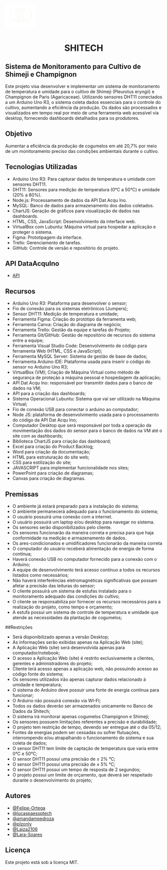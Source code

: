 
# <img src="home_page/images/logo2.png" width="95"> <h1 align="center"> SHITECH </h1>

## Sistema de Monitoramento para Cultivo de Shimeji e Champignon

Este projeto visa desenvolver e implementar um sistema de monitoramento de temperatura e umidade para o cultivo de Shimeji (Pleurotus eryngii) e Champignon de Paris (Agaricaceae). Utilizando sensores DHT11 conectados a um Arduino Uno R3, o sistema coleta dados essenciais para o controle do cultivo, aumentando a eficiência da produção. Os dados são processados e visualizados em tempo real por meio de uma ferramenta web acessível via desktop, fornecendo dashboards detalhados para os produtores.

## Objetivo

Aumentar a eficiência da produção de cogumelos em até 20,7% por meio de um monitoramento preciso das condições ambientais durante o cultivo.

## Tecnologias Utilizadas
- Arduino Uno R3: Para capturar dados de temperatura e umidade com sensores DHT11.
- DHT11: Sensores para medição de temperatura (0°C a 50°C) e umidade (20% a 80%).
- Node.js: Processamento de dados da API Dat Acqu Ino.
- MySQL: Banco de dados para armazenamento dos dados coletados.
- ChartJS: Geração de gráficos para visualização de dados nas dashboards.
- HTML, CSS, JavaScript: Desenvolvimento da interface web.
- VirtualBox com Lubuntu: Máquina virtual para hospedar a aplicação e proteger o sistema.
- Figma: Prototipagem da interface.
- Trello: Gerenciamento de tarefas.
- GitHub: Controle de versão e repositório do projeto.

## API DataAcquIno
- [API](https://github.com/BandTec/dat-acqu-ino)

## Recursos

- Arduíno Uno R3: Plataforma para desenvolver o sensor; 
- Fio de conexão para os sistemas eletrônicos (Jumpers); 
- Sensor DHT11: Medição de temperatura e umidade; 
- Ferramenta Figma: Criação do protótipo da ferramenta web; 
- Ferramenta Canva: Criação do diagrama de negócio; 
- Ferramenta Trello: Gestão da equipe e tarefas do Projeto; 
- Ferramenta Git/GitHub: Gestão de repositório de recursos do sistema entre a equipe; 
- Ferramenta Visual Studio Code: Desenvolvimento de código para ferramenta Web (HTML, CSS e JavaScript); 
- Ferramenta MySQL Server: Sistema de gestão de base de dados;
- Ferramenta Arduino IDE: Plataforma usada para inserir o código do sensor no Arduino Uno R3; 
- VirtualBox (VM); Criação de Máquina Virtual como método de segurança de proteção a máquina pessoal e hospedagem da aplicação; 
- API Dat Acqu Ino: responsável por transmitir dados para o banco de dados na VM; 
- API para a criação das dashboards;  
- Sistema Operacional Lubuntu: Sistema que vai ser utilizado na Máquina Virtual; 
- Fio de conexão USB para conectar o arduino ao computador; 
- Node JS: plataforma de desenvolvimento usada para o processamento do código da API Dat Acqu Ino; 
- Computador Desktop que será responsável por toda a operação da movimentação dos dados do sensor para o banco de dados na VM até o site com as dashboards; 
- Biblioteca ChartJS para criação das dashboard;  
- Excel para criação do Product Backlog; 
- Word para criação da documentação;  
- HTML para estruturação do site web; 
- CSS para estilização do site; 
- JAVASCRIPT para implementar funcionalidade nos sites;  
- PowerPoint para criação de diagramas; 
- Canvas para criação de diagramas. 

## Premissas

- O ambiente já estará preparado para a instalação do sistema; 
- O ambiente permanecerá adequado para o funcionamento do sistema; 
- O usuário possuirá uma conexão com a internet. 
- O usuário possuirá um laptop e/ou desktop para navegar no sistema. 
- Os sensores serão disponibilizados pelo cliente. 
- Os sensores funcionarão da maneira correta e precisa para que haja conformidade na medição e armazenamento de dados. 
- Os ares-condicionados e umidificadores funcionarão da maneira correta 
- O computador do usuário receberá alimentação de energia de forma contínua; 
- Haverá conexão USB no computador fornecido para a conexão com o Arduino; 
- A equipe de desenvolvimento terá acesso contínuo a todos os recursos listados como necessários; 
- Não haverá interferências eletromagnéticas significativas que possam afetar a precisão das leituras do sensor; 
- O cliente possuirá um sistema de estufas instalado para o monitoramento adequado das condições do cultivo; 
- O cliente se responsabiliza por fornecer os recursos necessários para a realização do projeto, como tempo e orçamento; 
- A estufa possui um sistema de controle de temperatura e umidade que atende as necessidades da plantação de cogumelos; 

##Restrições 

- Será disponibilizado apenas a versão Desktop; 
- As informações serão exibidas apenas na Aplicação Web (site); 
- A Aplicação Web (site) será desenvolvida apenas para computador/notebook; 
- O acesso a Aplicação Web (site) é restrito exclusivamente a clientes, gerentes e administradores do projeto; 
- Cliente terá acesso apenas a aplicação web, não possuindo acesso ao código fonte do sistema; 
- Os sensores utilizados irão apenas capturar dados relacionado à umidade e temperatura; 
- O sistema do Arduíno deve possuir uma fonte de energia contínua para funcionar; 
- O Arduino não possuirá conexão via WI-FI; 
- Todos os dados deverão ser armazenados unicamente no Banco de Dados da Shitech; 
- O sistema irá monitorar apenas cogumelos Champignon e Shimeji; 
- Os sensores possuem limitações referentes a precisão e durabilidade; 
- O projeto tem restrição de tempo, devendo ser entregue até o dia 05/12; 
- Fontes de energias podem ser cessadas ou sofrer flutuações, interrompendo e/ou atrapalhando o funcionamento do sistema e sua coleta de dados; 
- O sensor DHT11 tem limite de captação de temperatura que varia entre 0°C e 50°C; 
- O sensor DHT11 possui uma precisão de ± 2% °C; 
- O sensor DHT11 possui uma precisão de ± 5% °C; 
- O sensor DHT11 possui um tempo de resposta de 2 segundos; 
- O projeto possui um limite de orçamento, que deverá ser respeitado durante o desenvolvimento do projeto; 


## Autores

- [@Felipe-Ortega](https://github.com/Felipe-Ortega)
- [@lucaspaessptech](https://github.com/lucaspaessptech)
- [@amandampedroza](https://github.com/amandampedroza)
- [@plzonly](https://github.com/plzonly)
- [@Laiza2106](https://github.com/Laiza2106)
- [@Lara-Soares](https://github.com/Lara-Soares)


## Licença

Este projeto está sob a licença MIT.
